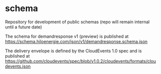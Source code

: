 # schema
Repository for development of public schemas (repo will remain internal until a future date)

The schema for demandresponse v1 (preview) is published at https://schema.hiloenergie.com/json/v1/demandresponse.schema.json

The delivery envelope is defined by the CloudEvents 1.0 spec and is published at https://github.com/cloudevents/spec/blob/v1.0.2/cloudevents/formats/cloudevents.json
